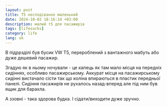 ```yaml
---
layout: post
title: T5 несподіванно маленький
date: 2024-10-02 18:16:14 +03:00
description: малий т5 для пасажирів
tags: [lifesucks]
category: life
lang: uk
---
```


В підррзділі був бусик VW Т5, перероблений з вантажного мабуть або дуже дешевий пасажир.

Згадую як в ньому ночували - це капець як там мало місця на передніх сидіннях, особливо пасажирському.
Аккурат місця  на пасажирському сидінні вистачало сісти так що коліна впираються в пластик передньої панелі. 
Сидіння пасажирів не рухалось назад-вперед але під ним був ящик для барахла.

А ззовні - така здорова будка.
І сідати/виходити дуже зручно.
